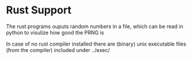 # Rust Support

The rust programs ouputs random numbers in a file, which can be read in python to visulize how good the PRNG is

In case of no rust compiler installed
there are (binary) unix executable files (from the compiler) included under ../exec/

